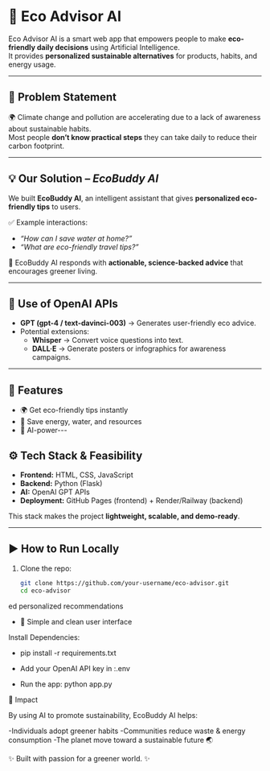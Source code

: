 # 🌱 Eco Advisor AI

Eco Advisor AI is a smart web app that empowers people to make **eco-friendly daily decisions** using Artificial Intelligence.  
It provides **personalized sustainable alternatives** for products, habits, and energy usage.  

---

## 📝 Problem Statement
🌍 Climate change and pollution are accelerating due to a lack of awareness about sustainable habits.  
Most people **don’t know practical steps** they can take daily to reduce their carbon footprint.  

---

## 💡 Our Solution – *EcoBuddy AI*
We built **EcoBuddy AI**, an intelligent assistant that gives **personalized eco-friendly tips** to users.  

✅ Example interactions:  
- *“How can I save water at home?”*  
- *“What are eco-friendly travel tips?”*  

💬 EcoBuddy AI responds with **actionable, science-backed advice** that encourages greener living.  

---

## 🤖 Use of OpenAI APIs
- **GPT (gpt-4 / text-davinci-003)** → Generates user-friendly eco advice.  
- Potential extensions:  
  - **Whisper** → Convert voice questions into text.  
  - **DALL·E** → Generate posters or infographics for awareness campaigns.  

---

## 🚀 Features
- 🌍 Get eco-friendly tips instantly  
- 🔋 Save energy, water, and resources  
- 🧠 AI-power---

## ⚙️ Tech Stack & Feasibility
- **Frontend:** HTML, CSS, JavaScript  
- **Backend:** Python (Flask)  
- **AI:** OpenAI GPT APIs  
- **Deployment:** GitHub Pages (frontend) + Render/Railway (backend)  

This stack makes the project **lightweight, scalable, and demo-ready**.  

---

## ▶️ How to Run Locally
1. Clone the repo:
   ```bash
   git clone https://github.com/your-username/eco-advisor.git
   cd eco-advisor
ed personalized recommendations  
- 📱 Simple and clean user interface


Install Dependencies:
- pip install -r requirements.txt

- Add your OpenAI API key in :.env

- Run the app:
 python app.py


🎯 Impact

By using AI to promote sustainability, EcoBuddy AI helps:

 -Individuals adopt greener habits
 -Communities reduce waste & energy consumption
-The planet move toward a sustainable future 🌏



✨ Built with passion for a greener world. ✨

